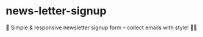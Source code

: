 # news-letter-signup
📧 Simple &amp; responsive newsletter signup form – collect emails with style! 💌✨
